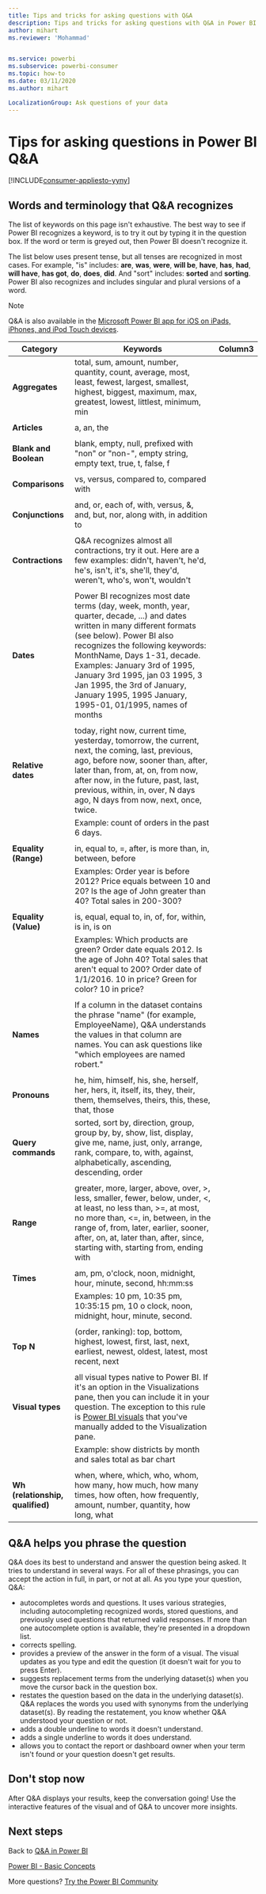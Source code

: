 ```yaml
---
title: Tips and tricks for asking questions with Q&A
description: Tips and tricks for asking questions with Q&A in Power BI
author: mihart
ms.reviewer: 'Mohammad'


ms.service: powerbi
ms.subservice: powerbi-consumer
ms.topic: how-to
ms.date: 03/11/2020
ms.author: mihart

LocalizationGroup: Ask questions of your data
---
```

# Tips for asking questions in Power BI Q&A

[!INCLUDE[consumer-appliesto-yyny](../includes/consumer-appliesto-yyny.md)]

## Words and terminology that Q&A recognizes
The list of keywords on this page isn't exhaustive.  The best way to see if Power BI recognizes a keyword, is to try it out by typing it in the question box.  If the word or term is greyed out, then Power BI doesn't recognize it.

The list below uses present tense, but all tenses are recognized in most cases. For example, "is" includes: **are**, **was**, **were**, **will be**, **have**, **has**, **had**, **will have**, **has got**, **do**, **does**, **did**.  And "sort" includes: **sorted** and **sorting**.  Power BI also recognizes and includes singular and plural versions of a word. 

> [!NOTE]
> Q&A is also available in the [Microsoft Power BI app for iOS on iPads, iPhones, and iPod Touch devices](mobile/mobile-apps-ios-qna.md).
>  


|Category  |Keywords  |Column3  |
|---------|---------|---------|
|**Aggregates**     | total, sum, amount, number, quantity, count, average, most, least, fewest, largest, smallest, highest, biggest, maximum, max, greatest, lowest, littlest, minimum, min          |
|     |         |         
**Articles**     |  a, an, the              |
|     |         |         
|**Blank and Boolean**     |   blank, empty, null, prefixed with "non" or "non-", empty string, empty text, true, t, false, f          |
|     |         |         |
|**Comparisons**     |   vs, versus, compared to, compared with            |
|     |         |         |
|**Conjunctions**     |  and, or, each of, with, versus, &, and, but, nor, along with, in addition to       |         
|          |         |
|**Contractions**     |  Q&A recognizes almost all contractions, try it out.  Here are a few examples: didn't, haven't, he'd, he's, isn't, it's, she'll, they'd, weren't, who's, won't, wouldn't          |
|        |         |
|**Dates**     |       Power BI recognizes most date terms (day, week, month, year, quarter, decade, ...) and dates written in many different formats (see below). Power BI also recognizes the following keywords: MonthName, Days 1-31, decade. Examples: January 3rd of 1995, January 3rd 1995, jan 03 1995, 3 Jan 1995, the 3rd of January, January 1995, 1995 January, 1995-01, 01/1995, names of months         |
|        |         |
|**Relative dates**     |   today, right now, current time, yesterday, tomorrow, the current, next, the coming, last, previous, ago, before now, sooner than, after, later than, from, at, on, from now, after now, in the future, past, last, previous, within, in, over, N days ago, N days from now, next, once, twice.|
|    |  Example: count of orders in the past 6 days.  |            |
|        |         |
|**Equality (Range)**     |   in, equal to, =, after, is more than, in, between, before  |
|  |Examples: Order year is before 2012? Price equals between 10 and 20? Is the age of John greater than 40? Total sales in 200-300?              |
|        |         |
|**Equality (Value)**     |   is, equal, equal to, in, of, for, within, is in, is on |
|   | Examples: Which products are green? Order date equals 2012. Is the age of John 40? Total sales that aren't equal to 200? Order date of 1/1/2016. 10 in price? Green for color? 10 in price?              |
|        |         |
|**Names**     |       If a column in the dataset contains the phrase "name" (for example, EmployeeName), Q&A understands the values in that column are names. You can ask questions like "which employees are named robert."          |
|        |         |
**Pronouns**  | he, him, himself, his, she, herself, her, hers, it, itself, its, they, their, them, themselves, theirs, this, these, that, those
|**Query commands**     |    sorted, sort by, direction, group, group by, by, show, list, display, give me, name, just, only, arrange, rank, compare, to, with, against, alphabetically, ascending, descending, order             |
|        |         |
|**Range**     |      greater, more, larger, above, over, >, less, smaller, fewer, below, under, <,  at least, no less than, >=, at most, no more than, <=, in, between, in the range of, from, later, earlier, sooner, after, on, at, later than, after, since, starting with, starting from, ending with           |
|        |         |
**Times**  |am, pm, o'clock, noon, midnight, hour, minute, second, hh:mm:ss  |
|  |  Examples: 10 pm, 10:35 pm, 10:35:15 pm, 10 o clock, noon, midnight, hour, minute, second.  |
|  |  |
|**Top N**     |     (order, ranking): top, bottom, highest, lowest, first, last, next, earliest, newest, oldest, latest, most recent, next            |
|        |         |
|**Visual types**     |  all visual types native to Power BI.  If it's an option in the Visualizations pane, then you can include it in your question.  The exception to this rule is [Power BI visuals](../developer/visuals/power-bi-custom-visuals.md) that you've manually added to the Visualization pane.  |
|  |  Example: show districts by month and sales total as bar chart               |
|        |         |
|**Wh (relationship, qualified)**  | when, where, which, who, whom, how many, how much, how many times, how often, how frequently, amount, number, quantity, how long, what                |

## Q&A helps you phrase the question
Q&A does its best to understand and answer the question being asked. It tries to understand in several ways. For all of these phrasings, you can accept the action in full, in part, or not at all. As you type your question, Q&A:

* autocompletes words and questions. It uses various strategies, including autocompleting recognized words, stored questions, and previously used questions that returned valid responses. If more than one autocomplete option is available, they're presented in a dropdown list.
* corrects spelling.
* provides a preview of the answer in the form of a visual. The visual updates as you type and edit the question (it doesn't wait for you to press Enter).
* suggests replacement terms from the underlying dataset(s) when you move the cursor back in the question box.
* restates the question based on the data in the underlying dataset(s). Q&A replaces the words you used with synonyms from the underlying dataset(s). By reading the restatement, you know whether Q&A understood your question or not. 
* adds a double underline to words it doesn't understand.
* adds a single underline to words it does understand.
* allows you to contact the report or dashboard owner when your term isn't found or your question doesn't get results.

## Don't stop now
After Q&A displays your results, keep the conversation going! Use the interactive features of the visual and of Q&A to uncover more insights.

## Next steps
Back to [Q&A in Power BI](end-user-q-and-a.md)  

[Power BI - Basic Concepts](end-user-basic-concepts.md)  

More questions? [Try the Power BI Community](https://community.powerbi.com/)

